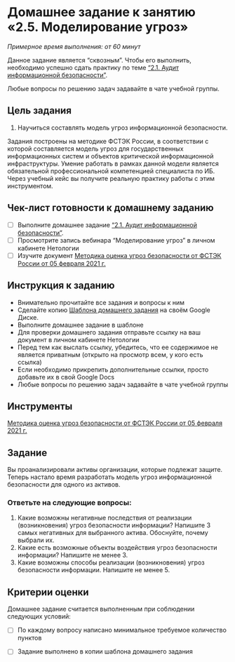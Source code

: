 # Домашнее задание к занятию «2.5. Моделирование угроз»

*Примерное время выполнения: от 60 минут*

Данное задание является “сквозным”. Чтобы его выполнить, необходимо успешно сдать практику по теме [“2.1. Аудит информационной безопасности”](https://github.com/netology-code/ibb-homeworks/tree/IBB-29/03_audit_IS). 

Любые вопросы по решению задач задавайте в чате учебной группы.

## Цель задания
1. Научиться составлять модель угроз информационной безопасности.

Задания построены на методике ФСТЭК России, в соответствии с которой составляется модель угроз для государственных информационных систем и объектов критической информационной инфраструктуры. Умение работать в рамках данной модели является обязательной профессиональной компетенцией специалиста по ИБ. Через учебный кейс вы получите реальную практику работы с этим инструментом. 

## Чек-лист готовности к домашнему заданию
- [ ] Выполните домашнее задание [“2.1. Аудит информационной безопасности”](https://github.com/netology-code/ibb-homeworks/tree/IBB-29/03_audit_IS). 
- [ ] Просмотрите запись вебинара “Моделирование угроз” в личном кабинете Нетологии
- [ ] Изучите документ [Методика оценка угроз безопасности от ФСТЭК России от 05 февраля 2021 г.](https://fstec.ru/tekhnicheskaya-zashchita-informatsii/dokumenty/114-spetsialnye-normativnye-dokumenty/2170-metodicheskij-dokument-utverzhden-fstek-rossii-5-fevralya-2021-g) 

## Инструкция к заданию
* Внимательно прочитайте все задания и вопросы к ним
* Сделайте копию [Шаблона домашнего задания](https://docs.google.com/document/d/1DniS9dihhE6dhNc_TT1bjxYEabmlDv90E2gNXYwwLCQ/edit?usp=sharing) на своём Google Диске.
* Выполните домашнее задание в шаблоне
* Для проверки домашнего задания отправьте ссылку на ваш документ в личном кабинете Нетологии
* Перед тем как выслать ссылку, убедитесь, что ее содержимое не является приватным (открыто на просмотр всем, у кого есть ссылка)
* Если необходимо прикрепить дополнительные ссылки, просто добавьте их в свой Google Docs
* Любые вопросы по решению задач задавайте в чате учебной группы

## Инструменты
[Методика оценка угроз безопасности от ФСТЭК России от 05 февраля 2021 г.](https://fstec.ru/tekhnicheskaya-zashchita-informatsii/dokumenty/114-spetsialnye-normativnye-dokumenty/2170-metodicheskij-dokument-utverzhden-fstek-rossii-5-fevralya-2021-g) 

## Задание
Вы проанализировали активы организации, которые подлежат защите. Теперь настало время разработать модель угроз информационной безопасности для одного из активов. 

### Ответьте на следующие вопросы: 
1. Какие возможны негативные последствия от реализации (возникновения) угроз безопасности информации? Напишите 3 самых негативных для выбранного актива. Обоснуйте, почему выбрали их.
2. Какие есть возможные объекты воздействия угроз безопасности информации? Напишите не менее 3.
3. Какие возможны способы реализации (возникновения) угроз безопасности информации. Напишите не менее 5.

## Критерии оценки

Домашнее задание считается выполненным при соблюдении следующих условий:
- [ ] По каждому вопросу написано минимальное требуемое количество пунктов
- [ ] Задание выполнено в копии шаблона домашнего задания 

